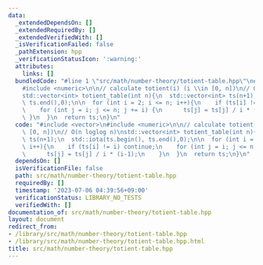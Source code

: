 ```yaml
---
data:
  _extendedDependsOn: []
  _extendedRequiredBy: []
  _extendedVerifiedWith: []
  _isVerificationFailed: false
  _pathExtension: hpp
  _verificationStatusIcon: ':warning:'
  attributes:
    links: []
  bundledCode: "#line 1 \"src/math/number-theory/totient-table.hpp\"\n#include <vector>\n\
    #include <numeric>\n\n// calculate totient(i) (i \\in [0, n])\n// O(n loglog n)\n\
    std::vector<int> totient_table(int n){\n  std::vector<int> ts(n+1);\n  std::iota(ts.begin(),\
    \ ts.end(),0);\n\n  for (int i = 2; i <= n; i++){\n    if (ts[i] != i) continue;\n\
    \    for (int j = i; j <= n; j += i) {\n      ts[j] = ts[j] / i * (i-1);\n   \
    \ }\n  }\n  return ts;\n}\n"
  code: "#include <vector>\n#include <numeric>\n\n// calculate totient(i) (i \\in\
    \ [0, n])\n// O(n loglog n)\nstd::vector<int> totient_table(int n){\n  std::vector<int>\
    \ ts(n+1);\n  std::iota(ts.begin(), ts.end(),0);\n\n  for (int i = 2; i <= n;\
    \ i++){\n    if (ts[i] != i) continue;\n    for (int j = i; j <= n; j += i) {\n\
    \      ts[j] = ts[j] / i * (i-1);\n    }\n  }\n  return ts;\n}\n"
  dependsOn: []
  isVerificationFile: false
  path: src/math/number-theory/totient-table.hpp
  requiredBy: []
  timestamp: '2023-07-06 04:39:56+09:00'
  verificationStatus: LIBRARY_NO_TESTS
  verifiedWith: []
documentation_of: src/math/number-theory/totient-table.hpp
layout: document
redirect_from:
- /library/src/math/number-theory/totient-table.hpp
- /library/src/math/number-theory/totient-table.hpp.html
title: src/math/number-theory/totient-table.hpp
---
```

